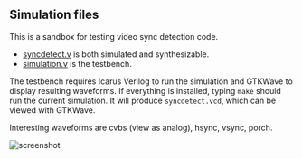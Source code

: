 Simulation files
----------------

This is a sandbox for testing video sync detection code.

- [syncdetect.v](syncdetect.v) is both simulated and synthesizable.
- [simulation.v](simulation.v) is the testbench.

The testbench requires Icarus Verilog to run the simulation and GTKWave to display resulting waveforms. 
If everything is installed, typing ```make``` should run the current simulation. It will produce
```syncdetect.vcd```, which can be viewed with GTKWave. 

Interesting waveforms are cvbs (view as analog), hsync, vsync, porch.

![screenshot](/screenshots/gtkwave.png)

